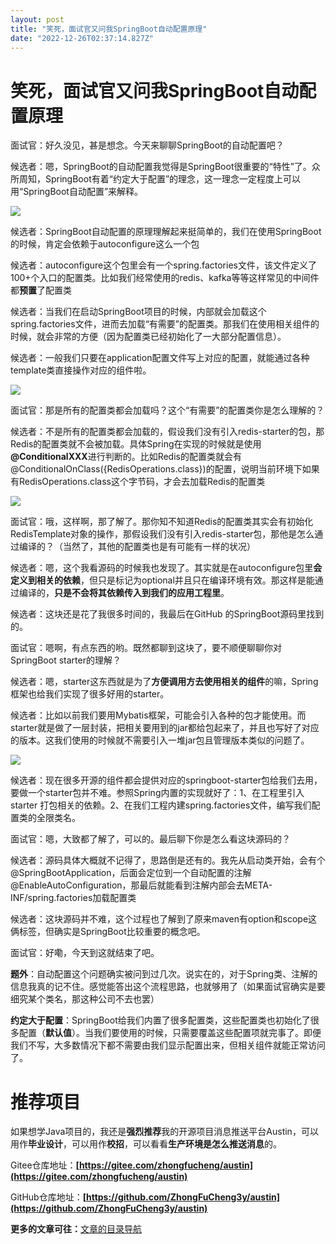 ```yaml
---
layout: post
title: "笑死，面试官又问我SpringBoot自动配置原理"
date: "2022-12-26T02:37:14.827Z"
---
```

笑死，面试官又问我SpringBoot自动配置原理
=========================

面试官：好久没见，甚是想念。今天来聊聊SpringBoot的自动配置吧？

候选者：嗯，SpringBoot的自动配置我觉得是SpringBoot很重要的“特性”了。众所周知，SpringBoot有着“约定大于配置”的理念，这一理念一定程度上可以用“SpringBoot自动配置”来解释。

![](https://p3-juejin.byteimg.com/tos-cn-i-k3u1fbpfcp/ef277e4aa68846e1bf9968d48c75c3dd~tplv-k3u1fbpfcp-zoom-1.image)

候选者：SpringBoot自动配置的原理理解起来挺简单的，我们在使用SpringBoot的时候，肯定会依赖于autoconfigure这么一个包

候选者：autoconfigure这个包里会有一个spring.factories文件，该文件定义了100+个入口的配置类。比如我们经常使用的redis、kafka等等这样常见的中间件都**预置**了配置类

候选者：当我们在启动SpringBoot项目的时候，内部就会加载这个spring.factories文件，进而去加载“有需要”的配置类。那我们在使用相关组件的时候，就会非常的方便（因为配置类已经初始化了一大部分配置信息）。

候选者：一般我们只要在application配置文件写上对应的配置，就能通过各种template类直接操作对应的组件啦。

![](https://p3-juejin.byteimg.com/tos-cn-i-k3u1fbpfcp/5a6381e3944d4f868a4500830a2ab97f~tplv-k3u1fbpfcp-zoom-1.image)

面试官：那是所有的配置类都会加载吗？这个“有需要”的配置类你是怎么理解的？

候选者：不是所有的配置类都会加载的，假设我们没有引入redis-starter的包，那Redis的配置类就不会被加载。具体Spring在实现的时候就是使用 **@ConditionalXXX**进行判断的。比如Redis的配置类就会有@ConditionalOnClass({RedisOperations.class})的配置，说明当前环境下如果有RedisOperations.class这个字节码，才会去加载Redis的配置类

![](https://p3-juejin.byteimg.com/tos-cn-i-k3u1fbpfcp/3e338051c5f24a0aaaeae8230a53b735~tplv-k3u1fbpfcp-zoom-1.image)

面试官：哦，这样啊，那了解了。那你知不知道Redis的配置类其实会有初始化RedisTemplate对象的操作，那假设我们没有引入redis-starter包，那他是怎么通过编译的？（当然了，其他的配置类也是有可能有一样的状况）

候选者：嗯，这个我看源码的时候我也发现了。其实就是在autoconfigure包里**会定义到相关的依赖**，但只是标记为optional并且只在编译环境有效。那这样是能通过编译的，**只是不会将其依赖传入到我们的应用工程里**。

候选者：这块还是花了我很多时间的，我最后在GitHub 的SpringBoot源码里找到的。

面试官：嗯啊，有点东西的哟。既然都聊到这块了，要不顺便聊聊你对SpringBoot starter的理解？

候选者：嗯，starter这东西就是为了**方便调用方去使用相关的组件**的嘛，Spring框架也给我们实现了很多好用的starter。

候选者：比如以前我们要用Mybatis框架，可能会引入各种的包才能使用。而starter就是做了一层封装，把相关要用到的jar都给包起来了，并且也写好了对应的版本。这我们使用的时候就不需要引入一堆jar包且管理版本类似的问题了。

![](https://p3-juejin.byteimg.com/tos-cn-i-k3u1fbpfcp/0bf89b099cbd41739d551d60f3443a2f~tplv-k3u1fbpfcp-zoom-1.image)

候选者：现在很多开源的组件都会提供对应的springboot-starter包给我们去用，要做一个starter包并不难。参照Spring内置的实现就好了：1、在工程里引入 starter 打包相关的依赖。2、在我们工程内建spring.factories文件，编写我们配置类的全限类名。

面试官：嗯，大致都了解了，可以的。最后聊下你是怎么看这块源码的？

候选者：源码具体大概就不记得了，思路倒是还有的。我先从启动类开始，会有个@SpringBootApplication，后面会定位到一个自动配置的注解@EnableAutoConfiguration，那最后就能看到注解内部会去META-INF/spring.factories加载配置类

候选者：这块源码并不难，这个过程也了解到了原来maven有option和scope这俩标签，但确实是SpringBoot比较重要的概念吧。

面试官：好嘞，今天到这就结束了吧。

**题外**：自动配置这个问题确实被问到过几次。说实在的，对于Spring类、注解的信息我真的记不住。感觉能答出这个流程思路，也就够用了（如果面试官确实是要细究某个类名，那这种公司不去也罢）

**约定大于配置**：SpringBoot给我们内置了很多配置类，这些配置类也初始化了很多配置（**默认值**）。当我们要使用的时候，只需要覆盖这些配置项就完事了。即便我们不写，大多数情况下都不需要由我们显示配置出来，但相关组件就能正常访问了。

推荐项目
====

如果想学Java项目的，我还是**强烈推荐**我的开源项目消息推送平台Austin，可以用作**毕业设计**，可以用作**校招**，可以看看**生产环境是怎么推送消息**的。

Gitee仓库地址：**[https://gitee.com/zhongfucheng/austin](https://gitee.com/zhongfucheng/austin)**

GitHub仓库地址：**[https://github.com/ZhongFuCheng3y/austin](https://github.com/ZhongFuCheng3y/austin)**

**更多的文章可往：**[文章的目录导航](https://github.com/ZhongFuCheng3y/3y)